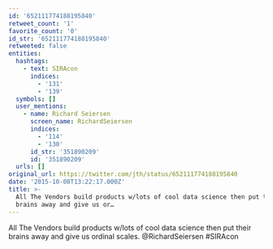 ```yaml
---
id: '652111774188195840'
retweet_count: '1'
favorite_count: '0'
id_str: '652111774188195840'
retweeted: false
entities:
  hashtags:
    - text: SIRAcon
      indices:
        - '131'
        - '139'
  symbols: []
  user_mentions:
    - name: Richard Seiersen
      screen_name: RichardSeiersen
      indices:
        - '114'
        - '130'
      id_str: '351890209'
      id: '351890209'
  urls: []
original_url: https://twitter.com/jth/status/652111774188195840
date: '2015-10-08T13:22:17.000Z'
title: >-
  All The Vendors build products w/lots of cool data science then put their
  brains away and give us or…
---
```


All The Vendors build products w/lots of cool data science then put their brains away and give us ordinal scales. @RichardSeiersen #SIRAcon